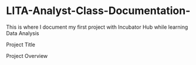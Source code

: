 # LITA-Analyst-Class-Documentation-
This is where I document my first project with Incubator Hub while learning Data Analysis 

Project Title

Project Overview 
